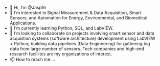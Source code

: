 - 👋 Hi, I’m @Jasp16
- 👀 I’m interested in Signal Measurement & Data Acquisition, Smart Sensors, and Automation for Energy, Environmental, and Biomedical Applications.
- 🌱 I’m currently learning Python, SQL, and LabVIEW.
- 💞️ I’m looking to collaborate on projects involving smart sensor and data acquistion systems (software architecture) development using LabVIEW + Python; building data pipelines (Data Engineering) for gathering big data from large number of sensors. Tech companies and high-end research faciliites are my organizations of interest.
- 📫 How to reach me ...

<!---
Jasp16/Jasp16 is a ✨ special ✨ repository because its `README.md` (this file) appears on your GitHub profile.
You can click the Preview link to take a look at your changes.
--->

